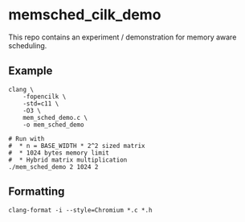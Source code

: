 # memsched_cilk_demo

This repo contains an experiment / demonstration for memory aware scheduling.

## Example
```
clang \
	-fopencilk \
	-std=c11 \
	-O3 \
	mem_sched_demo.c \
    -o mem_sched_demo

# Run with 
#  * n = BASE_WIDTH * 2^2 sized matrix
#  * 1024 bytes memory limit
#  * Hybrid matrix multiplication
./mem_sched_demo 2 1024 2
```

## Formatting

```
clang-format -i --style=Chromium *.c *.h
```

